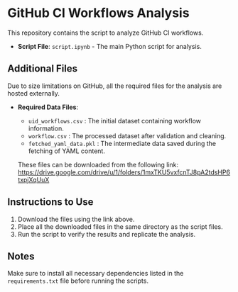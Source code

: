 # GitHub CI Workflows Analysis

This repository contains the script to analyze GitHub CI workflows.

- **Script File**: `script.ipynb` - The main Python script for analysis.

## Additional Files
Due to size limitations on GitHub, all the required files for the analysis are hosted externally.

- **Required Data Files**:
  - `uid_workflows.csv` : The initial dataset containing workflow information.
  - `workflow.csv` : The processed dataset after validation and cleaning.
  - `fetched_yaml_data.pkl` : The intermediate data saved during the fetching of YAML content.

  These files can be downloaded from the following link: 
https://drive.google.com/drive/u/1/folders/1mxTKU5vxfcnTJ8pA2tdsHP6txpjXqUuX

## Instructions to Use
1. Download the files using the link above.
2. Place all the downloaded files in the same directory as the script files.
3. Run the script to verify the results and replicate the analysis.

## Notes
Make sure to install all necessary dependencies listed in the `requirements.txt` file before running the scripts.
